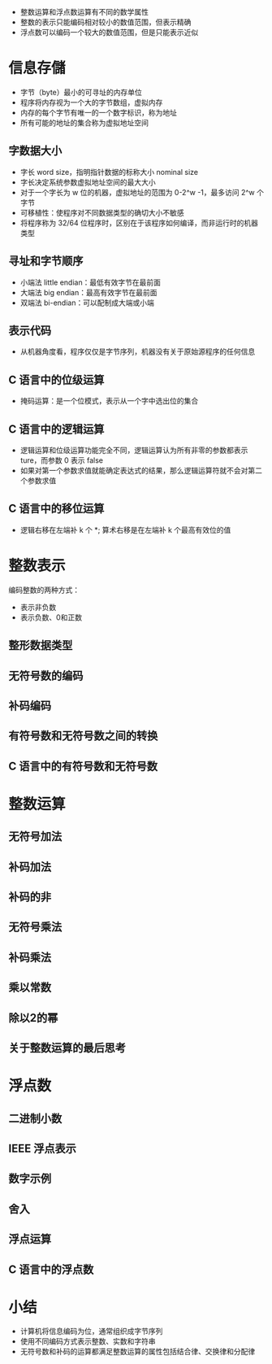 * 整数运算和浮点数运算有不同的数学属性
* 整数的表示只能编码相对较小的数值范围，但表示精确
* 浮点数可以编码一个较大的数值范围，但是只能表示近似

# 信息存儲

* 字节（byte）最小的可寻址的内存单位
* 程序将内存视为一个大的字节数组，虚拟内存
* 内存的每个字节有唯一的一个数字标识，称为地址
* 所有可能的地址的集合称为虚拟地址空间

## 字数据大小

* 字长 word size，指明指针数据的标称大小 nominal size
* 字长决定系统参数虚拟地址空间的最大大小
* 对于一个字长为 w 位的机器，虚拟地址的范围为 0-2^w -1，最多访问 2^w 个字节
* 可移植性：使程序对不同数据类型的确切大小不敏感
* 将程序称为 32/64 位程序时，区别在于该程序如何编译，而非运行时的机器类型

## 寻址和字节顺序

* 小端法 little endian：最低有效字节在最前面
* 大端法 big endian：最高有效字节在最前面
* 双端法 bi-endian：可以配制成大端或小端

## 表示代码

* 从机器角度看，程序仅仅是字节序列，机器没有关于原始源程序的任何信息

## C 语言中的位级运算

* 掩码运算：是一个位模式，表示从一个字中选出位的集合

## C 语言中的逻辑运算

* 逻辑运算和位级运算功能完全不同，逻辑运算认为所有非零的参数都表示 ture，而参数 0 表示 false
* 如果对第一个参数求值就能确定表达式的结果，那么逻辑运算符就不会对第二个参数求值

## C 语言中的移位运算

* 逻辑右移在左端补 k 个 *; 算术右移是在左端补 k 个最高有效位的值

# 整数表示

编码整数的两种方式：

* 表示非负数
* 表示负数、0和正数

## 整形数据类型



## 无符号数的编码



## 补码编码



## 有符号数和无符号数之间的转换



## C 语言中的有符号数和无符号数



# 整数运算



## 无符号加法



## 补码加法



## 补码的非



## 无符号乘法



## 补码乘法



## 乘以常数



## 除以2的幂



## 关于整数运算的最后思考



# 浮点数



## 二进制小数



## IEEE 浮点表示



## 数字示例



## 舍入



## 浮点运算



## C 语言中的浮点数



# 小结

* 计算机将信息编码为位，通常组织成字节序列
* 使用不同编码方式表示整数、实数和字符串
* 无符号数和补码的运算都满足整数运算的属性包括结合律、交换律和分配律



